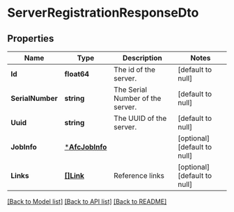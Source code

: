 # ServerRegistrationResponseDto

## Properties
Name | Type | Description | Notes
------------ | ------------- | ------------- | -------------
**Id** | **float64** | The id of the server. | [default to null]
**SerialNumber** | **string** | The Serial Number of the server. | [default to null]
**Uuid** | **string** | The UUID of the server. | [default to null]
**JobInfo** | [***AfcJobInfo**](AfcJobInfo.md) |  | [optional] [default to null]
**Links** | [**[]Link**](Link.md) | Reference links | [optional] [default to null]

[[Back to Model list]](../README.md#documentation-for-models) [[Back to API list]](../README.md#documentation-for-api-endpoints) [[Back to README]](../README.md)

